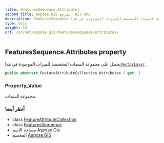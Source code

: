 ```yaml
---
title: FeaturesSequence.Attributes
second_title: Aspose.GIS لمرجع .NET API
description: FeaturesSequence ملكية. يحصل على مجموعة السمات المخصصة للميزات الموجودة في هذاVectorLayer .
type: docs
weight: 10
url: /ar/net/aspose.gis/featuressequence/attributes/
---
```

## FeaturesSequence.Attributes property

يحصل على مجموعة السمات المخصصة للميزات الموجودة في هذا[`VectorLayer`](../../vectorlayer/) .

```csharp
public abstract FeatureAttributeCollection Attributes { get; }
```

### Property_Value

مجموعة السمات.

### أنظر أيضا

* class [FeatureAttributeCollection](../../featureattributecollection/)
* class [FeaturesSequence](../)
* مساحة الاسم [Aspose.Gis](../../featuressequence/)
* المجسم [Aspose.GIS](../../../)


